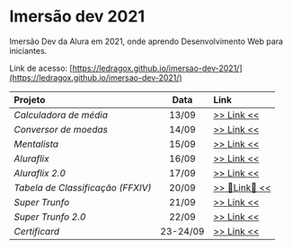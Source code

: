 # Imersão dev 2021

Imersão Dev da Alura em 2021, onde aprendo Desenvolvimento Web para iniciantes.

Link de acesso: [https://ledragox.github.io/imersao-dev-2021/](https://ledragox.github.io/imersao-dev-2021/)

| Projeto                           |   Data   | Link                                             |
| :-------------------------------- | :------: | :----------------------------------------------- |
| _Calculadora de média_            |  13/09   | [>> Link <<](./src/calculadora-de-media/)        |
| _Conversor de moedas_             |  14/09   | [>> Link <<](./src/conversor-de-moedas/)         |
| _Mentalista_                      |  15/09   | [>> Link <<](./src/mentalista/)                  |
| _Aluraflix_                       |  16/09   | [>> Link <<](./src/aluraflix/)                   |
| _Aluraflix 2.0_                   |  17/09   | [>> Link <<](./src/aluraflix-2/)                 |
| _Tabela de Classificação (FFXIV)_ |  20/09   | [>> 🌟Link🌟 <<](./src/tabela-de-classificacao/) |
| _Super Trunfo_                    |  21/09   | [>> Link <<](./src/super-trunfo/)                |
| _Super Trunfo 2.0_                |  22/09   | [>> Link <<](./src/super-trunfo-2/)              |
| _Certificard_                     | 23-24/09 | [>> Link <<](./src/certificard/)                 |
